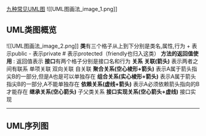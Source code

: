 [九种常见UML图](https://www.cnblogs.com/hzxll/p/16190230.html)
![[UML图画法_image_1.png]]
## **UML类图概览**
![[UML图画法_image_2.png]]
**类**有三个格子从上到下分别是类名,属性,行为
	+ 表示public
	-  表示private
	# 表示protected（friendly也归入这类）
	**方法的返回值使用**  : 返回值表示
**接口**有两个格子分别是接口名和行为
**关系**
	**关联(箭头)**
		表示两者之间有联系
		单项关联
		双向关联
		自关联
	**聚合关系(空心棱形+箭头)**
		表示A属于箭头指尖B的一部分,但是A也是可以单独存在
	**组合关系(实心棱形+箭头)**
		表示A属于箭头指尖B的一部分,A不能单独存在
	**依赖关系(虚线+箭头)**
		表示A必须依赖箭头指向的B才能存在
	**继承关系(空心箭头)**
		子父类关系
	**接口实现关系(空心箭头+虚线)**
		接口实现

---
## UML序列图





















